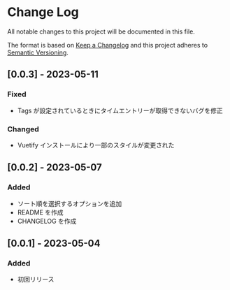 # Change Log
All notable changes to this project will be documented in this file.

The format is based on [Keep a Changelog](http://keepachangelog.com/)
and this project adheres to [Semantic Versioning](http://semver.org/).

## [0.0.3] - 2023-05-11
### Fixed
- Tags が設定されているときにタイムエントリーが取得できないバグを修正

### Changed
- Vuetify インストールにより一部のスタイルが変更された

## [0.0.2] - 2023-05-07
### Added
- ソート順を選択するオプションを追加
- README を作成
- CHANGELOG を作成

## [0.0.1] - 2023-05-04
### Added
- 初回リリース
